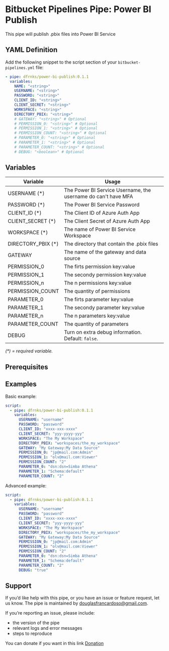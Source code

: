 # Bitbucket Pipelines Pipe: Power BI Publish

This pipe will publish .pbix files into Power BI Service

## YAML Definition

Add the following snippet to the script section of your `bitbucket-pipelines.yml` file:

```yaml
- pipe: dfrnks/power-bi-publish:0.1.1
  variables:
    NAME: "<string>"
    USERNAME: "<string>"
    PASSWORD: "<string>"
    CLIENT_ID: "<string>"
    CLIENT_SECRET: "<string>"
    WORKSPACE: "<string>"
    DIRECTORY_PBIX: "<string>"
    # GATEWAY: "<string>" # Optional
    # PERMISSION_0: "<string>" # Optional
    # PERMISSION_1: "<string>" # Optional
    # PERMISSION_COUNT: "<string>" # Optional
    # PARAMETER_0: "<string>" # Optional
    # PARAMETER_1: "<string>" # Optional
    # PARAMETER_COUNT: "<string>" # Optional
    # DEBUG: "<boolean>" # Optional
```
## Variables

| Variable              | Usage                                                       |
| --------------------- | ----------------------------------------------------------- |
| USERNAME (*)          | The Power BI Service Username, the username do can't have MFA |
| PASSWORD (*)          | The Power BI Service Password |
| CLIENT_ID (*)         | The Client ID of Azure Auth App |
| CLIENT_SECRET (*)     | The Client Secret of Azure Auth App |
| WORKSPACE (*)         | The name of Power BI Service Workspace |
| DIRECTORY_PBIX (*)    | The directory that contain the .pbix files |
| GATEWAY               | The name of the gateway and data source |
| PERMISSION_0          | The firts permission key:value |
| PERMISSION_1          | The secondy permission key:value |
| PERMISSION_n          | The n permissions key:value |
| PERMISSION_COUNT      | The quantity of permissions |
| PARAMETER_0           | The firts parameter key:value |
| PARAMETER_1           | The secondy parameter key:value |
| PARAMETER_n           | The n parameters key:value |
| PARAMETER_COUNT       | The quantity of parameters |
| DEBUG                 | Turn on extra debug information. Default: `false`. |

_(*) = required variable._

## Prerequisites

## Examples

Basic example:

```yaml
script:
  - pipe: dfrnks/power-bi-publish:0.1.1
    variables:
      USERNAME: "username"
      PASSWORD: "password"
      CLIENT_ID: "xxxx-xxx-xxxx"
      CLIENT_SECRET: "yyy-yyyy-yyy"
      WORKSPACE: "The My Workspace"
      DIRECTORY_PBIX: "workspaces/the_my_workspace"
      GATEWAY: "My Gateway:My Data Source"
      PERMISSION_0: "jp@mail.com:Admin"
      PERMISSION_1: "olv@mail.com:Viewer"
      PERMISSION_COUNT: "2"
      PARAMETER_0: "dsn:dsn=Simba Athena"
      PARAMETER_1: "Schema:default"
      PARAMETER_COUNT: "2"
```

Advanced example:

```yaml
script:
  - pipe: dfrnks/power-bi-publish:0.1.1
    variables:
      USERNAME: "username"
      PASSWORD: "password"
      CLIENT_ID: "xxxx-xxx-xxxx"
      CLIENT_SECRET: "yyy-yyyy-yyy"
      WORKSPACE: "The My Workspace"
      DIRECTORY_PBIX: "workspaces/the_my_workspace"
      GATEWAY: "My Gateway:My Data Source"
      PERMISSION_0: "jp@mail.com:Admin"
      PERMISSION_1: "olv@mail.com:Viewer"
      PERMISSION_COUNT: "2"
      PARAMETER_0: "dsn:dsn=Simba Athena"
      PARAMETER_1: "Schema:default"
      PARAMETER_COUNT: "2"
      DEBUG: "true"
```

## Support
If you’d like help with this pipe, or you have an issue or feature request, let us know.
The pipe is maintained by douglasfrancardoso@gmail.com.

If you’re reporting an issue, please include:

- the version of the pipe
- relevant logs and error messages
- steps to reproduce

You can donate if you want in this link [Donation](https://www.paypal.com/donate?hosted_button_id=6GMU7LV7CAN54)
